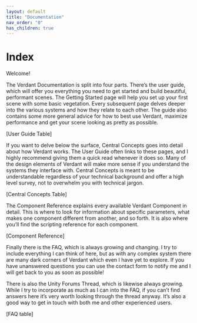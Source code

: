 ```yaml
---
layout: default
title: "Documentation"
nav_order: "0"
has_children: true
---
```


# Index

Welcome! 

The Verdant Documentation is split into four parts. There’s the user guide, which will offer you everything you need to get started and build beautiful, performant scenes. The Getting Started page will help you set up your first scene with some basic vegetation. Every subsequent page delves deeper into the various systems and how they relate to each other. 
The guide also contains some more general advice for how to best use Verdant, maximize performance and get your scene looking as pretty as possible. 

[User Guide Table]

If you want to delve below the surface, Central Concepts goes into detail about how Verdant works. The User Guide often links to these pages, and I highly recommend giving them a quick read whenever it does so. Many of the design elements of Verdant will make more sense if you understand the systems they interface with. Central Concepts is meant to be understandable regardless of your technical background and offer a high level survey, not to overwhelm you with technical jargon. 

[Central Concepts Table]

The Component Reference explains every available Verdant Component in detail. This is where to look for information about specific parameters, what makes one component different from another, and so forth. It is also where you’ll find the scripting reference for each component. 

[Component Reference]

Finally there is the FAQ, which is always growing and changing. I try to include everything I can think of here, but as with any complex system there are many dark corners of Verdant which even I have yet to explore. If you have unanswered questions you can use the contact form to notify me and I will get back to you as soon as possible! 

There is also the Unity Forums Thread, which is likewise always growing. While I try to incorporate as much as I can into the FAQ, if you can’t find answers here it’s very worth looking through the thread anyway. It’s also a good way to get in touch with both me and other experienced users.

[FAQ table]